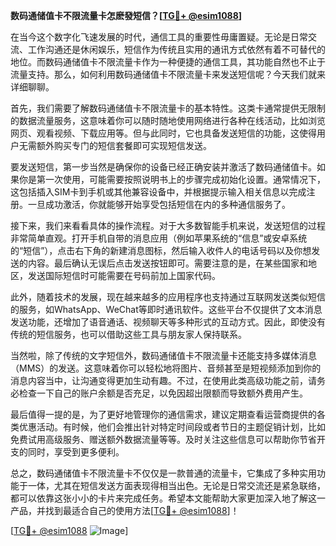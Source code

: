 **数码通储值卡不限流量卡怎麽發短信？[[TG💪+ @esim1088](https://t.me/s/esim1088)]**

在当今这个数字化飞速发展的时代，通信工具的重要性毋庸置疑。无论是日常交流、工作沟通还是休闲娱乐，短信作为传统且实用的通讯方式依然有着不可替代的地位。而数码通储值卡不限流量卡作为一种便捷的通信工具，其功能自然也不止于流量支持。那么，如何利用数码通储值卡不限流量卡来发送短信呢？今天我们就来详细聊聊。

首先，我们需要了解数码通储值卡不限流量卡的基本特性。这类卡通常提供无限制的数据流量服务，这意味着你可以随时随地使用网络进行各种在线活动，比如浏览网页、观看视频、下载应用等。但与此同时，它也具备发送短信的功能，这使得用户无需额外购买专门的短信套餐即可实现短信发送。

要发送短信，第一步当然是确保你的设备已经正确安装并激活了数码通储值卡。如果你是第一次使用，可能需要按照说明书上的步骤完成初始化设置。通常情况下，这包括插入SIM卡到手机或其他兼容设备中，并根据提示输入相关信息以完成注册。一旦成功激活，你就能够开始享受包括短信在内的多种通信服务了。

接下来，我们来看看具体的操作流程。对于大多数智能手机来说，发送短信的过程非常简单直观。打开手机自带的消息应用（例如苹果系统的“信息”或安卓系统的“短信”），点击右下角的新建消息图标，然后输入收件人的电话号码以及你想发送的内容。最后确认无误后点击发送按钮即可。需要注意的是，在某些国家和地区，发送国际短信时可能需要在号码前加上国家代码。

此外，随着技术的发展，现在越来越多的应用程序也支持通过互联网发送类似短信的服务，如WhatsApp、WeChat等即时通讯软件。这些平台不仅提供了文本消息发送功能，还增加了语音通话、视频聊天等多种形式的互动方式。因此，即使没有传统的短信服务，也可以借助这些工具与朋友家人保持联系。

当然啦，除了传统的文字短信外，数码通储值卡不限流量卡还能支持多媒体消息（MMS）的发送。这意味着你可以轻松地将图片、音频甚至是短视频添加到你的消息内容当中，让沟通变得更加生动有趣。不过，在使用此类高级功能之前，请务必检查一下自己的账户余额是否充足，以免因超出限额而导致额外费用产生。

最后值得一提的是，为了更好地管理你的通信需求，建议定期查看运营商提供的各类优惠活动。有时候，他们会推出针对特定时间段或者节日的主题促销计划，比如免费试用高级服务、赠送额外数据流量等等。及时关注这些信息可以帮助你节省开支的同时，享受到更多便利。

总之，数码通储值卡不限流量卡不仅仅是一款普通的流量卡，它集成了多种实用功能于一体，尤其在短信发送方面表现得相当出色。无论是日常交流还是紧急联络，都可以依靠这张小小的卡片来完成任务。希望本文能帮助大家更加深入地了解这一产品，并找到最适合自己的使用方法[[TG💪+ @esim1088](https://t.me/s/esim1088)]！

[[TG💪+ @esim1088](https://t.me/s/esim1088) ![Image](https://i.postimg.cc/4NQfJmqS/Snipaste-2025-05-13-00-14-12.png)]